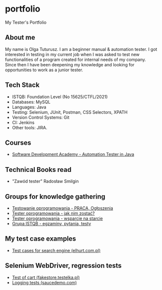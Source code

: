 # portfolio
My Tester's Portfolio

## About me

My name is Olga Tuturusz. I am a beginner manual & automation tester. 
I got interested in testing in my current job when I was asked to test new functionalities of a program created for internal needs of my company. Since then I have been deepening my knowledge and looking for opportunities to work as a junior tester.


## Tech Stack

* ISTQB: Foundation Level (No 15625/CTFL/2021)
* Databases: MySQL
* Languages: Java
* Testing: Selenium, JUnit, Postman, CSS Selectors, XPATH
* Version Control Systems: Git
* CI: Jenkins
* Other tools: JIRA.

## Courses 

* [Software Development Academy - Automation Tester in Java](https://app.diplomasafe.com/pl-PL/diploma/d522d1ac623e901c0c73a7d4ce6b732b67b0055a3/tester-automatyzujacy)


## Technical Books read

* "Zawód tester" Radosław Smilgin


## Groups for knowledge gathering

* [Testowanie oprogramowania - PRACA, Ogłoszenia](https://www.facebook.com/groups/215557562210470/?ref=group_header)
* [Tester oprogramowania - jak nim zostać?](https://www.facebook.com/groups/531570473876610/?ref=group_header)
* [Tester oprogramowania - wsparcie na starcie](https://www.facebook.com/groups/testeroprogramowania/?ref=group_header)
* [Grupa ISTQB - egzaminy, pytania, testy](https://www.facebook.com/groups/194288250951242/)


## My test case examples
* [Test cases for search engine (elhurt.com.pl)](https://docs.google.com/spreadsheets/d/1l-7KQ7DCSfU0xckbJtpskfNtRdYC9q6PLPL5ZBwpExY/edit#gid=0)

## Selenium WebDriver, regression tests
* [Test of cart (fakestore.testelka.pl)](https://github.com/olgatutu/FakestoreCartTesting)
* [Logging tests (saucedemo.com)](https://github.com/olgatutu/SauceDemoLogIn)

